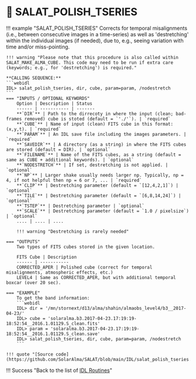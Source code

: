 # :low_brightness: SALAT_POLISH_TSERIES

!!! example "SALAT_POLISH_TSERIES"
	Corrects for temporal misalignments (i.e., between consecutive images in a time-series) as well as 'destretching' within the individual images (if needed), due to, e.g., seeing variation with time and/or miss-pointing.
	
	!!! warning "Please note that this procedure is also called within SALAT_MAKE_ALMA_CUBE. This code may need to be run if extra care (keywords; e.g., for 'destretching') is required."
	
	**CALLING SEQUENCE:**
	```webidl
	IDL> salat_polish_tseries, dir, cube, param=param, /nodestretch
	```
	=== "INPUTS / OPTIONAL KEYWORDS"
		Option | Description | Status
		------ | ----------- | -------
		**`DIR`** | Path to the dirrecoty in where the input (clean; bad-frames removed) cube is stoted (default = `'./'`). | `required`
		**`CUBE`** | Name of input (clean) FITS cube in this format: (x,y,t). | `required`
		**`PARAM`** | An IDL save file including the images parameters. | `required`
		**`SAVEDIR`** | A directory (as a string) in where the FITS cubes are stored (default = DIR). | `optional`
		**`FILENAME`** | Name of the FITS cubes, as a string (default = same as CUBE + additional keywords). | `optional`
		**`NODESTRETCH`** | If set, destretching is not applied. | `optional`
		**`NP`** | Larger shake usually needs larger np. Typically, np = 4, if not helpful then np = 6 or 7, ... | `required`
		**`CLIP`** | Destretching parameter (default = `[12,4,2,1]`) | `optional`
		**`TILE`** | Destretching parameter (default = `[6,8,14,24]`) | `optional`
		**`TSTEP`** | Destretching parameter | `optional`
		**`SCALE`** | Destretching parameter (default = `1.0 / pixelsize`) | `optional`
		.... | .... | ....
		
		!!! warning "Destretching is rarely needed"
	
	=== "OUTPUTS"
		Two types of FITS cubes stored in the given location.
		
		FITS Cube | Description
		------ | -----------
		CORRECTED_APER | Polished cube (correct for temporal misalignments, atmospheric effects, etc.)
		LEVEL4 | Same as CORRECTED_APER, but with additional temporal boxcar (over 20 sec).
		
	=== "EXAMPLE"
		To get the band information:
		```webidl
		IDL> dir = '/mn/stornext/d13/alma/shahin/almaobs_level4/b3__2017-04-23/'
		IDL> cube = 'solaralma.b3.2017-04-23.17:19:19-18:52:54__2016.1.01129.S_clean.fits'
		IDL> param = 'solaralma.b3.2017-04-23.17:19:19-18:52:54__2016.1.01129.S_clean.save'
		IDL> salat_polish_tseries, dir, cube, param=param, /nodestretch
		```
	
	!!! quote "[Source code](https://github.com/SolarAlma/SALAT/blob/main/IDL/salat_polish_tseries.pro)"

!!! Success "Back to the list of [IDL Routines](../idl.md)" 
